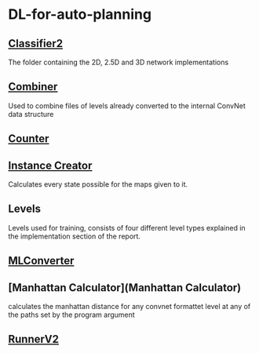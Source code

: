 # DL-for-auto-planning

## [Classifier2](Classifier2)
   The folder containing the 2D, 2.5D and 3D network implementations
## [Combiner](Combiner)
   Used to combine files of levels already converted to the internal ConvNet data structure
## [Counter](Counter)
## [Instance Creator](InstanceCreator)
   Calculates every state possible for the maps given to it.
## Levels
   Levels used for training, consists of four different level types explained in the implementation section of the report.
## [MLConverter](MLConverter)
## [Manhattan Calculator](Manhattan Calculator)
   calculates the manhattan distance for any convnet formattet level at any of the paths set by the program argument
## [RunnerV2](RunnerV2)
